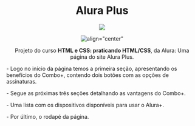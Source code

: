 <div align="center">
<h1 align="center">Alura Plus</h1>

![](https://media-exp1.licdn.com/dms/image/C4D0BAQEXnaJfV7PiCQ/company-logo_200_200/0?e=2159024400&v=beta&t=fDkFp7Z0fSMBNXCyVKIVTlGN4YamYkg1VUIzPmtcczM)

![align="center"](https://img.shields.io/badge/release%20date-november-blue)
</div>

<div align="center">
<p>Projeto do curso <strong>HTML e CSS: praticando HTML/CSS</strong>, da Alura: Uma página do site Alura Plus.</p>
</div>

<p>- Logo no início da página temos a primeira seção, apresentando os benefícios do Combo+, contendo dois botões com as opções de assinaturas.</p>

<p>- Segue as próximas três seções detalhando as vantagens do Combo+.</p>

<p>- Uma lista com os dispositivos disponíveis para usar o Alura+.</p>

<p>- Por último, o rodapé da página.</p>
